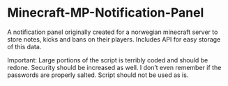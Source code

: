 Minecraft-MP-Notification-Panel
===============================

A notification panel originally created for a norwegian minecraft server to store notes, kicks and bans on their players. Includes API for easy storage of this data.

Important:
Large portions of the script is terribly coded and should be redone. Security should be increased as well. I don’t even remember if the passwords are properly salted. Script should not be used as is.
